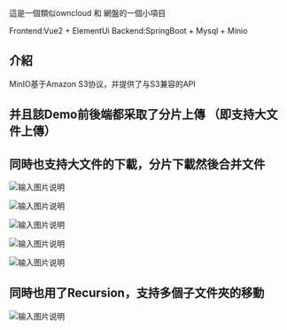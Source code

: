 這是一個類似owncloud 和 網盤的一個小項目

Frontend:Vue2 + ElementUi
Backend:SpringBoot + Mysql + Minio

## 介紹
MinIO基于Amazon S3协议，并提供了与S3兼容的API

## 并且該Demo前後端都采取了分片上傳 （即支持大文件上傳）
## 同時也支持大文件的下載，分片下載然後合并文件

![输入图片说明](a7269766eba2e4b694a5bbe57d7e815.png)

![输入图片说明](9a833541f27f6bef2b8727cbe1f886a.png)

![输入图片说明](e48c09163220153d7cb1fd03dae23cc.png)

![输入图片说明](a4ea52de247c53284e70d11d9571344.png)

![输入图片说明](7359b8898e1df1ac41dcae449f3c931.png)

## 同時也用了Recursion，支持多個子文件夾的移動
![输入图片说明](bd6f3f942a3a1bc51ce0205897d06b6.png)

